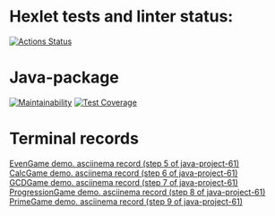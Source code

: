 # Hexlet tests and linter status:
[![Actions Status](https://github.com/AlexVin11/java-project-61/actions/workflows/hexlet-check.yml/badge.svg)](https://github.com/AlexVin11/java-project-61/actions)
# Java-package
[![Maintainability](https://api.codeclimate.com/v1/badges/6d1dc4b10fa94dcdbce7/maintainability)](https://codeclimate.com/github/AlexVin11/java-project-61/maintainability)
[![Test Coverage](https://api.codeclimate.com/v1/badges/6d1dc4b10fa94dcdbce7/test_coverage)](https://codeclimate.com/github/AlexVin11/java-project-61/test_coverage)
# Terminal records
[EvenGame demo. asciinema record (step 5 of java-project-61)](https://asciinema.org/a/HplO0xv1QEMGmjgbKw6dbGQnO)\
[CalcGame demo. asciinema record (step 6 of java-project-61)](https://asciinema.org/a/SlhRkHpnfpM71ai5eB49Wrjeh)\
[GCDGame demo. asciinema record (step 7 of java-project-61)](https://asciinema.org/a/aBjcdHMATrWt3EcOt3PqzX1rG)\
[ProgressionGame demo. asciinema record (step 8 of java-project-61)](https://asciinema.org/a/74uLe35iOjqcMrtVDUYhjUSh5)\
[PrimeGame demo. asciinema record (step 9 of java-project-61)](https://asciinema.org/a/Uqca04we0G9wfHZaGCOQuk4yv)
